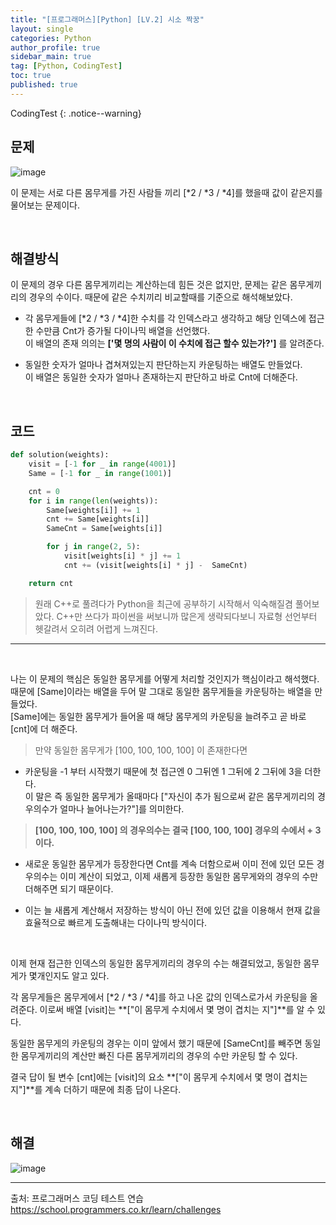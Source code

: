 ```yaml
---
title: "[프로그래머스][Python] [LV.2] 시소 짝꿍"
layout: single
categories: Python
author_profile: true
sidebar_main: true
tag: [Python, CodingTest]
toc: true
published: true
---
```



CodingTest
{: .notice--warning}



## 문제


![image](https://user-images.githubusercontent.com/69719507/227583123-5ed54614-b6f1-4df1-965b-6f4a9533f74e.png)


이 문제는 서로 다른 몸무게를 가진 사람들 끼리 [*2 / *3 / *4]를 했을때 값이 같은지를 물어보는 문제이다.


<br>


## 해결방식

이 문제의 경우 다른 몸무게끼리는 계산하는데 힘든 것은 없지만, 문제는 같은 몸무게끼리의 경우의 수이다. 때문에 같은 수치끼리 비교할때를 기준으로 해석해보았다.

* 각 몸무게들에 [*2 / *3 / *4]한 수치를 각 인덱스라고 생각하고 해당 인덱스에 접근한 수만큼 Cnt가 증가될 다이나믹 배열을 선언했다.   
이 배열의 존재 의의는 **['몇 명의 사람이 이 수치에 접근 할수 있는가?']** 를 알려준다.

* 동일한 숫자가 얼마나 겹쳐져있는지 판단하는지 카운팅하는 배열도 만들었다.  
이 배열은 동일한 숫자가 얼마나 존재하는지 판단하고 바로 Cnt에 더해준다.


<br>


## 코드

```python
def solution(weights):
    visit = [-1 for _ in range(4001)]
    Same = [-1 for _ in range(1001)]

    cnt = 0
    for i in range(len(weights)):
        Same[weights[i]] += 1
        cnt += Same[weights[i]]
        SameCnt = Same[weights[i]]

        for j in range(2, 5):               
            visit[weights[i] * j] += 1
            cnt += (visit[weights[i] * j] -  SameCnt)

    return cnt
 ```


> 원래 C++로 풀려다가 Python을 최근에 공부하기 시작해서 익숙해질겸 풀어보았다.
C++만 쓰다가 파이썬을 써보니까 많은게 생략되다보니 자료형 선언부터 헷갈려서 오히려 어렵게 느껴진다.

***

<br>




나는 이 문제의 핵심은 동일한 몸무게를 어떻게 처리할 것인지가 핵심이라고 해석했다.
때문에 [Same]이라는 배열을 두어 말 그대로 동일한 몸무게들을 카운팅하는 배열을 만들었다.  
[Same]에는 동일한 몸무게가 들어올 때 해당 몸무게의 카운팅을 늘려주고 곧 바로 [cnt]에 더 해준다.


> 만약 동일한 몸무게가 [100, 100, 100, 100] 이 존재한다면  

 * 카운팅을 -1 부터 시작했기 때문에 첫 접근엔 0 그뒤엔 1 그뒤에 2 그뒤에 3을 더한다.    
 이 말은 즉 동일한 몸무게가 올때마다 ["자신이 추가 됨으로써 같은 몸무게끼리의 경우의수가 얼마나 늘어나는가?"]를 의미한다. 

> **[100, 100, 100, 100] 의 경우의수는 결국 [100, 100, 100] 경우의 수에서 + 3 이다.**

 * 새로운 동일한 몸무게가 등장한다면 Cnt를 계속 더함으로써 이미 전에 있던 모든 경우의수는 이미 계산이 되었고, 이제 새롭게 등장한 동일한 몸무게와의 경우의 수만 더해주면 되기 때문이다.

 * 이는 늘 새롭게 계산해서 저장하는 방식이 아닌 전에 있던 값을 이용해서 현재 값을 효율적으로 빠르게 도출해내는 다이나믹 방식이다.       
 <br>


이제 현재 접근한 인덱스의 동일한 몸무게끼리의 경우의 수는 해결되었고, 동일한 몸무게가 몇개인지도 알고 있다.

각 몸무게들은 몸무게에서 [*2 / *3 / *4]를 하고 나온 값의 인덱스로가서 카운팅을 올려준다. 
이로써 배열 [visit]는 **["이 몸무게 수치에서 몇 명이 겹치는 지"]**를 알 수 있다.

동일한 몸무게의 카운팅의 경우는 이미 앞에서 했기 때문에 [SameCnt]를 빼주면 동일한 몸무게끼리의 계산만 빠진 다른 몸무게끼리의 경우의 수만 카운팅 할 수 있다.

결국 답이 될 변수 [cnt]에는 [visit]의 요소 **["이 몸무게 수치에서 몇 명이 겹치는 지"]**를 계속 더하기 때문에 최종 답이 나온다.


<br>



## 해결


![image](https://user-images.githubusercontent.com/69719507/227594030-d284fe14-78d0-4174-93eb-0f6d62808f2e.png)


***

출처: 프로그래머스 코딩 테스트 연습    
https://school.programmers.co.kr/learn/challenges